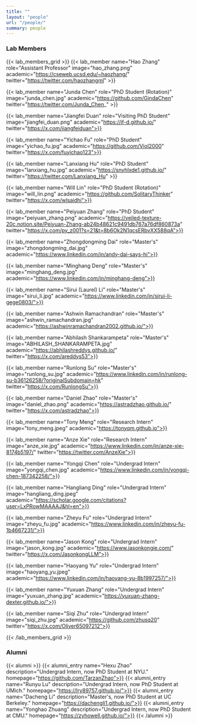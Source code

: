 ```yaml
---
title: ""
layout: "people"
url: "/people/"
summary: people
---
```


### Lab Members

{{< lab_members_grid >}}
{{< lab_member name="Hao Zhang" role="Assistant Professor" image="hao_zhang.png" academic="https://cseweb.ucsd.edu/~haozhang/" twitter="https://twitter.com/haozhangml" >}}

{{< lab_member name="Junda Chen" role="PhD Student (Rotation)" image="junda_chen.jpg" academic="https://github.com/GindaChen" twitter="https://twitter.com/Junda_Chen_" >}}
<!-- {{< lab_member name="Junda Chen" role="PhD Student (Rotation)" image="junda_chen.jpg" academic="https://github.com/GindaChen" twitter="https://twitter.com/Junda_Chen_" linkedin="https://www.linkedin.com/in/junda-chen/">}} -->

{{< lab_member name="Jiangfei Duan" role="Visiting PhD Student" image="jiangfei_duan.png" academic="https://jf-d.github.io/" twitter="https://x.com/jiangfeiduan">}}

{{< lab_member name="Yichao Fu" role="PhD Student" image="yichao_fu.jpg" academic="https://github.com/Viol2000" twitter="https://x.com/fuyichao123">}}

{{< lab_member name="Lanxiang Hu" role="PhD Student" image="lanxiang_hu.jpg" academic="https://snyhlxde1.github.io/" twitter="https://twitter.com/Lanxiang_Hu" >}}

{{< lab_member name="Will Lin" role="PhD Student (Rotation)" image="will_lin.png" academic="https://github.com/SolitaryThinker" twitter="https://x.com/wlsaidhi">}}

{{< lab_member name="Peiyuan Zhang" role="PhD Student" image="peiyuan_zhang.png" academic="https://veiled-texture-20c.notion.site/Peiyuan-Zhang-ab24b48621c9491db767a76df860873a" twitter="https://x.com/py_z001?s=21&t=8b6Ok2N1qcsERbvXX588qA">}}

{{< lab_member name="Zhongdongming Dai" role="Master's" image="zhongdongming_dai.jpg" academic="https://www.linkedin.com/in/andy-dai-says-hi">}}

{{< lab_member name="Minghang Deng" role="Master's" image="minghang_deng.jpg" academic="https://www.linkedin.com/in/minghang-deng">}}

{{< lab_member name="Sirui (Laurel) Li" role="Master's" image="sirui_li.jpg" academic="https://www.linkedin.com/in/sirui-li-gege0803/">}}

{{< lab_member name="Ashwin Ramachandran" role="Master's" image="ashwin_ramachandran.jpg" academic="https://ashwinramachandran2002.github.io/">}}

{{< lab_member name="Abhilash Shankarampeta" role="Master's" image="ABHILASH_SHANKARAMPETA.jpg" academic="https://abhilashreddys.github.io/" twitter="https://x.com/areddys53">}}

{{< lab_member name="Runlong Su" role="Master's" image="runlong_su.jpg" academic="https://www.linkedin.com/in/runlong-su-b36126258/?originalSubdomain=hk" twitter="https://x.com/RunlongSu">}}

{{< lab_member name="Daniel Zhao" role="Master's" image="daniel_zhao.png" academic="https://astradzhao.github.io/" twitter="https://x.com/astradzhao">}}

{{< lab_member name="Tony Meng" role="Research Intern" image="tony_meng.jpeg" academic="https://tonyqm.github.io">}}

{{< lab_member name="Anze Xie" role="Research Intern" image="anze_xie.jpg" academic="https://www.linkedin.com/in/anze-xie-8174b5197/" twitter="https://twitter.com/AnzeXie">}}

{{< lab_member name="Yongqi Chen" role="Undergrad Intern" image="yongqi_chen.jpg" academic="https://www.linkedin.com/in/yongqi-chen-187342258/">}}

{{< lab_member name="Hangliang Ding" role="Undergrad Intern" image="hangliang_ding.jpeg" academic="https://scholar.google.com/citations?user=LxPRowMAAAAJ&hl=en">}}

{{< lab_member name="Zheyu Fu" role="Undergrad Intern" image="zheyu_fu.jpg" academic="https://www.linkedin.com/in/zheyu-fu-1b4667231/">}}

{{< lab_member name="Jason Kong" role="Undergrad Intern" image="jason_kong.jpg" academic="https://www.jasonkongie.com/" twitter="https://x.com/JasonkongLLM">}}

{{< lab_member name="Haoyang Yu" role="Undergrad Intern" image="haoyang_yu.jpeg" academic="https://www.linkedin.com/in/haoyang-yu-8b1997257/">}}

{{< lab_member name="Yuxuan Zhang" role="Undergrad Intern" image="yuxuan_zhang.jpg" academic="https://yuxuan-zhang-dexter.github.io/">}}

{{< lab_member name="Siqi Zhu" role="Undergrad Intern" image="siqi_zhu.jpg" academic="https://github.com/zhusq20" twitter="https://x.com/Oliver65097212">}}

{{< /lab_members_grid >}}

### Alumni
{{< alumni >}}
{{< alumni_entry name="Hexu Zhao" description="Undergrad Intern, now PhD Student at NYU." homepage="https://github.com/TarzanZhao">}}
{{< alumni_entry name="Runyu Lu" description="Undergrad Intern, now PhD Student at UMich." homepage="https://lry89757.github.io/">}}
{{< alumni_entry name="Dacheng Li" description="Master's, now PhD Student at UC Berkeley." homepage="https://dachengli1.github.io/">}}
{{< alumni_entry name="Yonghao Zhuang" description="Undergrad Intern, now PhD Student at CMU." homepage="https://zyhowell.github.io/">}}
{{< /alumni >}}
